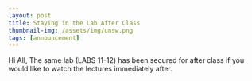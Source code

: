 ```yaml
---
layout: post
title: Staying in the Lab After Class
thumbnail-img: /assets/img/unsw.png
tags: [announcement]
---
```

Hi All, 
The same lab (LABS 11-12) has been secured for after class if you would like to watch the lectures immediately after. 


